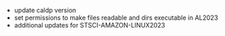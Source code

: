 - update caldp version
- set permissions to make files readable and dirs executable in AL2023
- additional updates for STSCI-AMAZON-LINUX2023
